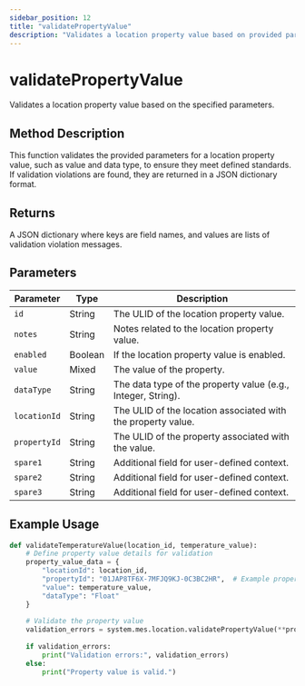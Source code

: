```yaml
---
sidebar_position: 12
title: "validatePropertyValue"
description: "Validates a location property value based on provided parameters."
---
```


# validatePropertyValue

Validates a location property value based on the specified parameters.

## Method Description

This function validates the provided parameters for a location property value, such as value and data type, to ensure
they meet defined standards. If validation violations are found, they are returned in a JSON dictionary format.

## Returns

A JSON dictionary where keys are field names, and values are lists of validation violation messages.

## Parameters

| Parameter    | Type    | Description                                                  |
|--------------|---------|--------------------------------------------------------------|
| `id`         | String  | The ULID of the location property value.                     |
| `notes`      | String  | Notes related to the location property value.                |
| `enabled`    | Boolean | If the location property value is enabled.                   |
| `value`      | Mixed   | The value of the property.                                   |
| `dataType`   | String  | The data type of the property value (e.g., Integer, String). |
| `locationId` | String  | The ULID of the location associated with the property value. |
| `propertyId` | String  | The ULID of the property associated with the value.          |
| `spare1`     | String  | Additional field for user-defined context.                   |
| `spare2`     | String  | Additional field for user-defined context.                   |
| `spare3`     | String  | Additional field for user-defined context.                   |

## Example Usage

```python
def validateTemperatureValue(location_id, temperature_value):
    # Define property value details for validation
    property_value_data = {
        "locationId": location_id,
        "propertyId": "01JAP8TF6X-7MFJQ9KJ-0C3BC2HR",  # Example property ULID for Temperature
        "value": temperature_value,
        "dataType": "Float"
    }
    
    # Validate the property value
    validation_errors = system.mes.location.validatePropertyValue(**property_value_data)
    
    if validation_errors:
        print("Validation errors:", validation_errors)
    else:
        print("Property value is valid.")
```